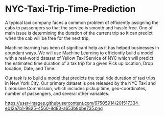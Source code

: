 # NYC-Taxi-Trip-Time-Prediction

A typical taxi company faces a common problem of efficiently assigning the cabs to passengers so that the service is smooth and hassle free. One of main issue is determining the duration of the current trip so it can predict when the cab will be free for the next trip.

Machine learning has been of significant help as it has helped businesses in abundant ways. We will use Machine Learning to efficiently build a model with a real-world dataset of Yellow Taxi Service of NYC which will predict the estimated time duration of a tax trip for a given Pick up location, Drop location, Date, and Time.

Our task is to build a model that predicts the total ride duration of taxi trips in New York City. Our primary dataset is one released by the NYC Taxi and Limousine Commission, which includes pickup time, geo-coordinates, number of passengers, and several other variables.

<img>https://user-images.githubusercontent.com/67505914/201517334-eb12a7b1-9825-4560-8d83-a653b8bbe735.png</img>
